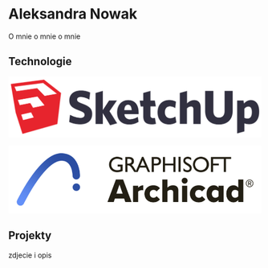 # Aleksandra Nowak

O mnie o mnie o mnie

## Technologie

![Sketchup logo](./images/sketchup.png)

![Archicad logo](./images/archicad.png)

## Projekty

zdjecie i opis
